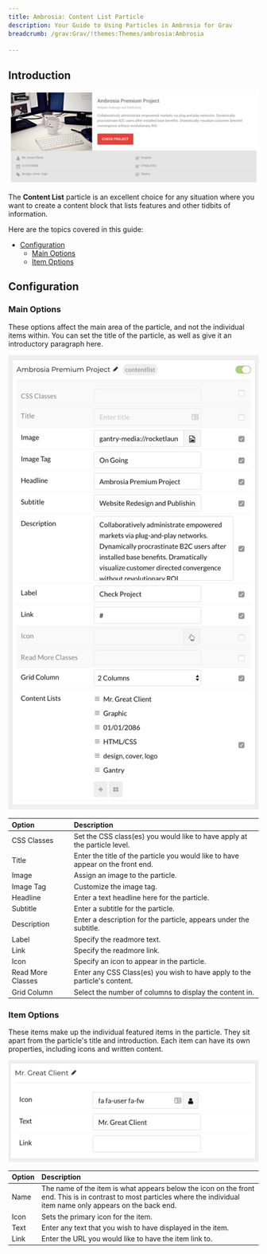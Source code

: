 ```yaml
---
title: Ambrosia: Content List Particle
description: Your Guide to Using Particles in Ambrosia for Grav
breadcrumb: /grav:Grav/!themes:Themes/ambrosia:Ambrosia

---
```


## Introduction

![](assets/particle_contentlist1.jpeg)

The **Content List** particle is an excellent choice for any situation where you want to create a content block that lists features and other tidbits of information.

Here are the topics covered in this guide:

* [Configuration](#configuration)
    - [Main Options](#main-options)
    - [Item Options](#item-options)

## Configuration

### Main Options 

These options affect the main area of the particle, and not the individual items within. You can set the title of the particle, as well as give it an introductory paragraph here.

![](assets/particle_contentlist2.jpeg)

| Option            | Description                                                                     |
| :-----            | :-----                                                                          |
| CSS Classes       | Set the CSS class(es) you would like to have apply at the particle level.       |
| Title             | Enter the title of the particle you would like to have appear on the front end. |
| Image             | Assign an image to the particle.                                                |
| Image Tag         | Customize the image tag.                                                        |
| Headline          | Enter a text headline here for the particle.                                    |
| Subtitle          | Enter a subtitle for the particle.                                              |
| Description       | Enter a description for the particle, appears under the subtitle.               |
| Label             | Specify the readmore text.                                                      |
| Link              | Specify the readmore link.                                                      |
| Icon              | Specify an icon to appear in the particle.                                      |
| Read More Classes | Enter any CSS Class(es) you wish to have apply to the particle's content.       |
| Grid Column       | Select the number of columns to display the content in.                         |

### Item Options

These items make up the individual featured items in the particle. They sit apart from the particle's title and introduction. Each item can have its own properties, including icons and written content.

![](assets/particle_contentlist3.jpeg)

| Option | Description                                                                                                                                                              |
| :----- | :-----                                                                                                                                                                   |
| Name   | The name of the item is what appears below the icon on the front end. This is in contrast to most particles where the individual item name only appears on the back end. |
| Icon   | Sets the primary icon for the item.                                                                                                                                      |
| Text   | Enter any text that you wish to have displayed in the item.                                                                                                              |
| Link   | Enter the URL you would like to have the item link to.                                                                                                                   |
